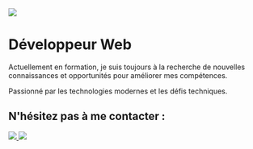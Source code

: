 <img src="https://media.licdn.com/dms/image/D4D16AQFWatSddk9VyQ/profile-displaybackgroundimage-shrink_350_1400/0/1714063064938?e=1719446400&v=beta&t=-Yt424xgUe3XTALeI05h4_p33YK94nu4pjZ69GzGLXc"/>
<h1>Développeur Web</h1>

<p>Actuellement en formation, je suis toujours à la recherche de nouvelles connaissances et opportunités pour améliorer mes compétences.</p>
<p>Passionné par les technologies modernes et les défis techniques.</p>



<h2>N'hésitez pas à me contacter :</h2>
<a href="mailto:vincent.aleman@laposte.net" class="button">
<img src="https://img.shields.io/badge/Email-D14836?style=for-the-badge&logo=gmail&logoColor=white" />
</a>

<a href="https://www.linkedin.com/in/vincent-aleman-805574306/" class="button" target="_blank">
<img src="https://img.shields.io/badge/linkedin-grey?style=for-the-badge&logo=linkedin&color=%230A66C2" />
</a>

